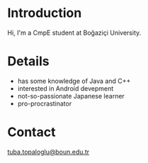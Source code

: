 # Introduction #

Hi, I'm a CmpE student at Boğaziçi University.


# Details #

  * has some knowledge of Java and C++
  * interested in Android devepment
  * not-so-passionate Japanese learner
  * pro-procrastinator


# Contact #

tuba.topaloglu@boun.edu.tr
